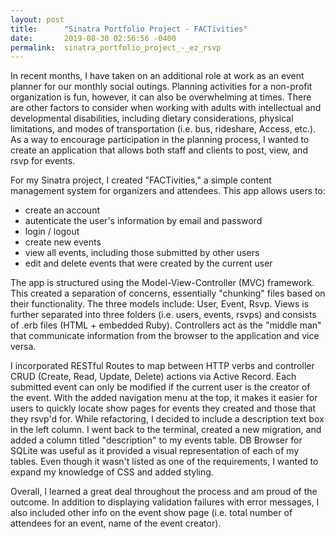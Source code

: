```yaml
---
layout: post
title:      "Sinatra Portfolio Project - FACTivities"
date:       2019-08-30 02:56:56 -0400
permalink:  sinatra_portfolio_project_-_ez_rsvp
---
```



In recent months, I have taken on an additional role at work as an event planner for our monthly social outings. Planning activities for a non-profit organization is fun, however, it can also be overwhelming at times. There are other factors to consider when working with adults with intellectual and developmental disabilities, including dietary considerations, physical limitations, and modes of transportation (i.e. bus, rideshare, Access, etc.). As a way to encourage participation in the planning process, I wanted to create an application that allows both staff and clients to post, view, and rsvp for events. 

For my Sinatra project, I created "FACTivities," a simple content management system for organizers and attendees. This app allows users to:
* create an account
* autenticate the user's information by email and password
* login / logout
* create new events
* view all events, including those submitted by other users
* edit and delete events that were created by the current user

The app is structured using the Model-View-Controller (MVC) framework. This created a separation of concerns, essentially "chunking" files based on their functionality. The three models include: User, Event, Rsvp. Views is further separated into three folders (i.e. users, events, rsvps) and consists of .erb files (HTML + embedded Ruby). Controllers act as the "middle man" that communicate information from the browser to the application and vice versa. 

I incorporated RESTful Routes to map between HTTP verbs and controller CRUD (Create, Read, Update, Delete) actions via Active Record. Each submitted event can only be modified if the current user is the creator of the event. With the added navigation menu at the top, it makes it easier for users to quickly locate show pages for events they created and those that they rsvp'd for. While refactoring, I decided to include a description text box in the left column. I went back to the terminal, created a new migration, and added a column titled "description" to my events table. DB Browser for SQLite was useful as it provided a visual representation of each of my tables. Even though it wasn't listed as one of the requirements, I wanted to expand my knowledge of CSS and added styling. 

Overall, I learned a great deal throughout the process and am proud of the outcome. In addition to displaying validation failures with error messages, I also included other info on the event show page (i.e. total number of attendees for an event, name of the event creator). 

